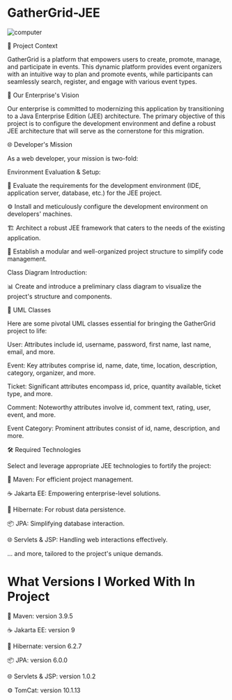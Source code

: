 # GatherGrid-JEE

![computer](https://github.com/mjidelouss/Black-Jack/blob/main/gatherGrid.png)

🚀 Project Context

GatherGrid is a platform that empowers users to create, promote, manage, and participate in events. This dynamic platform provides event organizers with an intuitive way to plan and promote events, while participants can seamlessly search, register, and engage with various event types.

🏢 Our Enterprise's Vision

Our enterprise is committed to modernizing this application by transitioning to a Java Enterprise Edition (JEE) architecture. The primary objective of this project is to configure the development environment and define a robust JEE architecture that will serve as the cornerstone for this migration.

🌐 Developer's Mission

As a web developer, your mission is two-fold:

Environment Evaluation & Setup:

🧐 Evaluate the requirements for the development environment (IDE, application server, database, etc.) for the JEE project.

⚙️ Install and meticulously configure the development environment on developers' machines.

🏗️ Architect a robust JEE framework that caters to the needs of the existing application.

📁 Establish a modular and well-organized project structure to simplify code management.

Class Diagram Introduction:

📊 Create and introduce a preliminary class diagram to visualize the project's structure and components.

🧩 UML Classes

Here are some pivotal UML classes essential for bringing the GatherGrid project to life:

User: Attributes include id, username, password, first name, last name, email, and more.

Event: Key attributes comprise id, name, date, time, location, description, category, organizer, and more.

Ticket: Significant attributes encompass id, price, quantity available, ticket type, and more.

Comment: Noteworthy attributes involve id, comment text, rating, user, event, and more.

Event Category: Prominent attributes consist of id, name, description, and more.

🛠️ Required Technologies

Select and leverage appropriate JEE technologies to fortify the project:

🧰 Maven: For efficient project management.

☕ Jakarta EE: Empowering enterprise-level solutions.

💼 Hibernate: For robust data persistence.

📦 JPA: Simplifying database interaction.

🌐 Servlets & JSP: Handling web interactions effectively.

... and more, tailored to the project's unique demands.

# What Versions I Worked With In Project

🧰 Maven: version 3.9.5

☕ Jakarta EE: version 9

💼 Hibernate: version 6.2.7

📦 JPA: version 6.0.0

🌐 Servlets & JSP: version 1.0.2

⚙️ TomCat: version 10.1.13
